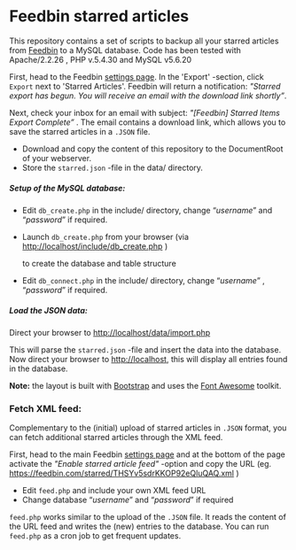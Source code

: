 # Feedbin starred articles

This repository contains a set of scripts to backup all your starred articles from [Feedbin](https://feedbin.com/) to a MySQL database. Code has been tested with Apache/2.2.26 , PHP v.5.4.30 and MySQL v5.6.20

First, head to the Feedbin [settings page](https://feedbin.com/settings/import_export). In the 'Export' -section, click `Export` next to 'Starred Articles'. Feedbin will return a notification:  _"Starred export has begun. You will receive an email with the download link shortly”_.

Next, check your inbox for an email with subject: _"[Feedbin] Starred Items Export Complete”_ . The email contains a download link, which allows you to save the starred articles in a `.JSON` file.

- Download and copy the content of this repository to the DocumentRoot of your webserver. 
- Store the `starred.json` -file in the data/ directory.



##### Setup of the MySQL database:

- Edit `db_create.php` in the include/ directory, change “*username*”  and “*password*” if required.
  
- Launch `db_create.php` from your browser (via [http://localhost/include/db_create.php](http://localhost/include/db_create.php) )
  
  to create the database and table structure
  
- Edit `db_connect.php` in the include/ directory, change “*username*” , “*password*” if required.
  



##### Load the JSON data:

Direct your browser to [http://localhost/data/import.php](http://localhost/data/import.php)

This will parse the `starred.json` -file and insert the data into the database. Now direct your browser to  [http://localhost](http://localhost), this will display all entries found in the database. 

**Note:** the layout is built with [Bootstrap](http://getbootstrap.com) and uses the [Font Awesome](http://fortawesome.github.io/Font-Awesome/) toolkit.



### Fetch XML feed:

Complementary to the (initial) upload of starred articles in `.JSON` format, you can fetch additional starred articles through the XML feed.

First, head to the main Feedbin [settings page](https://feedbin.com/settings) and at the bottom of the page activate the _"Enable starred article feed"_ -option and copy the URL  (eg. https://feedbin.com/starred/THSYv5sdrKKOP92eQluQAQ.xml )

- Edit `feed.php` and include your own XML feed URL
- Change database “*username*” and “*password*” if required



`feed.php` works similar to the upload of the `.JSON` file. It reads the content of the URL feed and writes the (new) entries to the database. You can run `feed.php` as a cron job to get frequent updates.